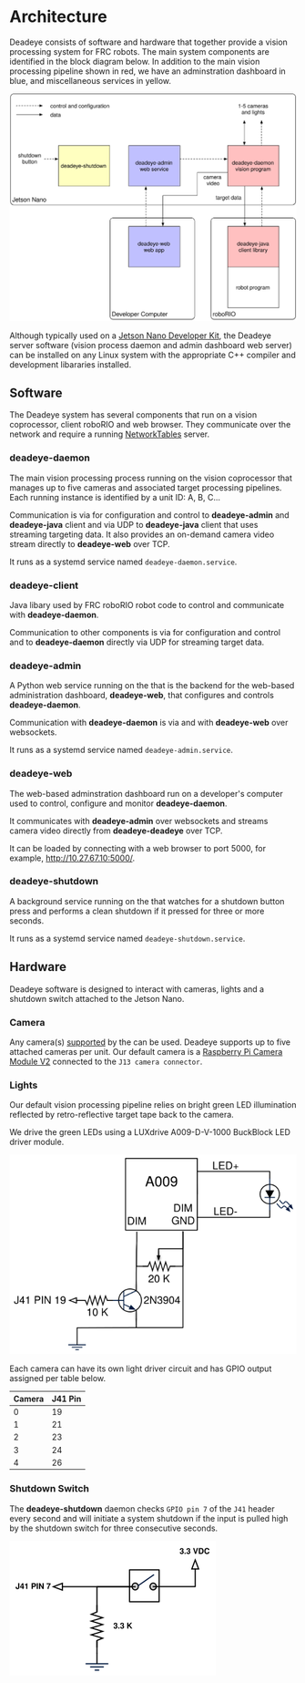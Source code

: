 # Architecture

Deadeye consists of software and hardware that together provide a vision
processing system for FRC robots. The main system components are identified in
the block diagram below. In addition to the main vision processing pipeline
shown in red, we have an adminstration dashboard in blue, and miscellaneous
services in yellow.

<img src="images/block-diagram.svg" class="figure figure-80"/>

Although typically used on a [Jetson Nano Developer Kit][jndk], the Deadeye
server software (vision process daemon and admin dashboard web server) can be
installed on any Linux system with the appropriate C++ compiler and development
libararies installed.

[jndk]: https://developer.nvidia.com/EMBEDDED/jetson-nano-developer-kit/

## Software

The Deadeye system has several components that run on a vision coprocessor,
client roboRIO and web browser. They communicate over the network and require a
running [NetworkTables][nt] server.

[nt]: https://docs.wpilib.org/en/stable/docs/software/networktables/

### deadeye-daemon

The main vision processing process running on the vision coprocessor that
manages up to five cameras and associated target processing pipelines. Each
running instance is identified by a unit ID: A, B, C...

Communication is via for configuration and control to **deadeye-admin** and
**deadeye-java** client and via UDP to **deadeye-java** client that uses
streaming targeting data. It also provides an on-demand camera video stream
directly to **deadeye-web** over TCP.

It runs as a systemd service named `deadeye-daemon.service`.

### deadeye-client

Java libary used by FRC roboRIO robot code to control and communicate with
**deadeye-daemon**.

Communication to other components is via for configuration and control and to
**deadeye-daemon** directly via UDP for streaming target data.

### deadeye-admin

A Python web service running on the that is the backend for the web-based
administration dashboard, **deadeye-web**, that configures and controls
**deadeye-daemon**.

Communication with **deadeye-daemon** is via and with **deadeye-web** over
websockets.

It runs as a systemd service named `deadeye-admin.service`.

### deadeye-web

The web-based adminstration dashboard run on a developer's computer used to
control, configure and monitor **deadeye-daemon**.

It communicates with **deadeye-admin** over websockets and streams camera video
directly from **deadeye-deadeye** over TCP.

It can be loaded by connecting with a web browser to port 5000, for example,
<http://10.27.67.10:5000/>.

### deadeye-shutdown

A background service running on the that watches for a shutdown button press
and performs a clean shutdown if it pressed for three or more seconds.

It runs as a systemd service named `deadeye-shutdown.service`.

## Hardware

Deadeye software is designed to interact with cameras, lights and a
shutdown switch attached to the Jetson Nano.

### Camera

Any camera(s)
[supported](https://developer.nvidia.com/embedded/jetson-partner-supported-cameras)
by the can be used. Deadeye supports up to five attached cameras per
unit. Our default camera is a [Raspberry Pi Camera Module
V2](https://www.raspberrypi.org/products/camera-module-v2/) connected to
the `J13 camera connector`.

### Lights

Our default vision processing pipeline relies on bright green LED
illumination reflected by retro-reflective target tape back to the
camera.

We drive the green LEDs using a LUXdrive A009-D-V-1000 BuckBlock LED
driver module.

<img src="images/lights-schematic.svg" class="figure figure-50"/>

Each camera can have its own light driver circuit and has GPIO output
assigned per table below.

| Camera | J41 Pin |
| ------ | ------- |
| 0      | 19      |
| 1      | 21      |
| 2      | 23      |
| 3      | 24      |
| 4      | 26      |

### Shutdown Switch

The **deadeye-shutdown** daemon checks `GPIO pin 7` of the `J41` header every
second and will initiate a system shutdown if the input is pulled high by the
shutdown switch for three consecutive seconds.

<img src="images/shutdown-schematic.svg" class="figure figure-50"/>

